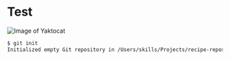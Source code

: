 # Test

![Image of Yaktocat](https://octodex.github.com/images/yaktocat.png)

``` bash
$ git init
Initialized empty Git repository in /Users/skills/Projects/recipe-repository/.git/
```
